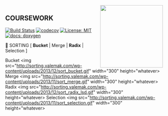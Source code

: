 <img src="https://molpredstvo.ru/wp-content/uploads/2017/01/Gerb_MGTU_imeni_Baumana.png" width="200" height="whatever" align="right">

## COURSEWORK
[![Build Status](https://travis-ci.org/SimonRussia/bst.svg?branch=master)](https://travis-ci.org/SimonRussia/bst) [![codecov](https://codecov.io/gh/SimonRussia/bst/branch/master/graph/badge.svg)](https://codecov.io/gh/SimonRussia/bst) [![License: MIT](https://img.shields.io/badge/License-MIT-blue.svg)](/LICENSE) [![docs: doxygen](https://img.shields.io/badge/doxygen-github.io-orange.svg)](https://simonrussia.github.io/bst/files.html)

🚀 SORTING [ **Bucket** | Merge | **Radix** | Selection ]


Bucket
<img src="http://sorting.valemak.com/wp-content/uploads/2013/12/sort_bucket.gif" width="300" height="whatever>
Merge
<img src="http://sorting.valemak.com/wp-content/uploads/2013/11/sort_merge.gif" width="300" height="whatever>
Radix
<img src="http://sorting.valemak.com/wp-content/uploads/2013/12/sort_radix_lsd.gif" width="300" height="whatever>
Selection
<img src="http://sorting.valemak.com/wp-content/uploads/2013/11/sort_selection.gif" width="300" height="whatever>
